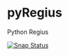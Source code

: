 # pyRegius
Python Regius

[![Snap Status](https://build.snapcraft.io/badge/arkadoel/pyRegius.svg)](https://build.snapcraft.io/user/arkadoel/pyRegius)

